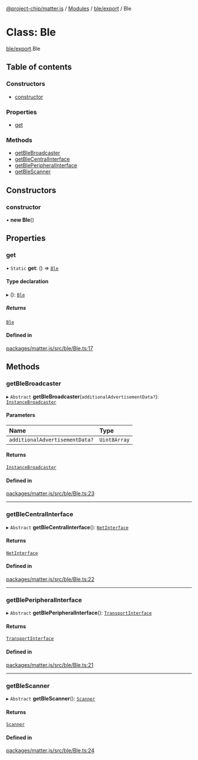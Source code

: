 [@project-chip/matter.js](../README.md) / [Modules](../modules.md) / [ble/export](../modules/ble_export.md) / Ble

# Class: Ble

[ble/export](../modules/ble_export.md).Ble

## Table of contents

### Constructors

- [constructor](ble_export.Ble.md#constructor)

### Properties

- [get](ble_export.Ble.md#get)

### Methods

- [getBleBroadcaster](ble_export.Ble.md#getblebroadcaster)
- [getBleCentralInterface](ble_export.Ble.md#getblecentralinterface)
- [getBlePeripheralInterface](ble_export.Ble.md#getbleperipheralinterface)
- [getBleScanner](ble_export.Ble.md#getblescanner)

## Constructors

### constructor

• **new Ble**()

## Properties

### get

▪ `Static` **get**: () => [`Ble`](ble_export.Ble.md)

#### Type declaration

▸ (): [`Ble`](ble_export.Ble.md)

##### Returns

[`Ble`](ble_export.Ble.md)

#### Defined in

[packages/matter.js/src/ble/Ble.ts:17](https://github.com/project-chip/matter.js/blob/b7330d72/packages/matter.js/src/ble/Ble.ts#L17)

## Methods

### getBleBroadcaster

▸ `Abstract` **getBleBroadcaster**(`additionalAdvertisementData?`): [`InstanceBroadcaster`](../interfaces/common_export.InstanceBroadcaster.md)

#### Parameters

| Name | Type |
| :------ | :------ |
| `additionalAdvertisementData?` | `Uint8Array` |

#### Returns

[`InstanceBroadcaster`](../interfaces/common_export.InstanceBroadcaster.md)

#### Defined in

[packages/matter.js/src/ble/Ble.ts:23](https://github.com/project-chip/matter.js/blob/b7330d72/packages/matter.js/src/ble/Ble.ts#L23)

___

### getBleCentralInterface

▸ `Abstract` **getBleCentralInterface**(): [`NetInterface`](../interfaces/net_export.NetInterface.md)

#### Returns

[`NetInterface`](../interfaces/net_export.NetInterface.md)

#### Defined in

[packages/matter.js/src/ble/Ble.ts:22](https://github.com/project-chip/matter.js/blob/b7330d72/packages/matter.js/src/ble/Ble.ts#L22)

___

### getBlePeripheralInterface

▸ `Abstract` **getBlePeripheralInterface**(): [`TransportInterface`](../interfaces/common_export.TransportInterface.md)

#### Returns

[`TransportInterface`](../interfaces/common_export.TransportInterface.md)

#### Defined in

[packages/matter.js/src/ble/Ble.ts:21](https://github.com/project-chip/matter.js/blob/b7330d72/packages/matter.js/src/ble/Ble.ts#L21)

___

### getBleScanner

▸ `Abstract` **getBleScanner**(): [`Scanner`](../interfaces/common_export.Scanner.md)

#### Returns

[`Scanner`](../interfaces/common_export.Scanner.md)

#### Defined in

[packages/matter.js/src/ble/Ble.ts:24](https://github.com/project-chip/matter.js/blob/b7330d72/packages/matter.js/src/ble/Ble.ts#L24)
